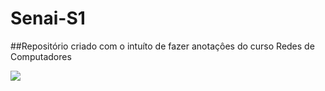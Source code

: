 # Senai-S1
##Repositório criado com o intuíto de fazer anotaçôes do curso Redes de Computadores 

![](https://informatica.sp.senai.br/galeriaimagens/imageviewer.ashx?Url=68361)
